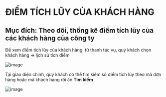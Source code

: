 # ĐIỂM TÍCH LŨY CỦA KHÁCH HÀNG

## Mục đích: Theo dõi, thống kê điểm tích lũy của các khách hàng của công ty

Để xem điểm tích lũy của khách hàng, từ thanh tác vụ, quý khách chọn khách hàng => lịch sử tích điểm

![image](https://user-images.githubusercontent.com/109578103/201886632-ea24ead1-531a-48ee-aff8-b4821b0da610.png)

Tại giao diện chính, quý khách có thể tìm kiếm số điểm tích lũy theo mã đơn hàng hoặc mã khách hàng rồi ấn **Tìm kiếm**

![image](https://user-images.githubusercontent.com/109578103/201886711-1adfbcd8-e42a-4856-a8f9-b456e7c3167f.png)

